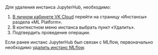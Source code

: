 Для удаления инстанса JupyterHub, необходимо:

1.  [В личном кабинете VK Cloud](https://msk.cloud.vk.com/app/services/infra/servers/) перейти на страницу «Инстансы» раздела «ML Platform».
2.  В контекстном меню инстанса выбрать пункт «Удалить».
3.  Подтвердить проведение операции.

<info>

Если ранее инстанс JupyterHub был связан с MLflow, первоначально необходимо [удалить инстанс MLflow](/ru/ml/mlplatform/mlflow/manage/delete).

</info>
